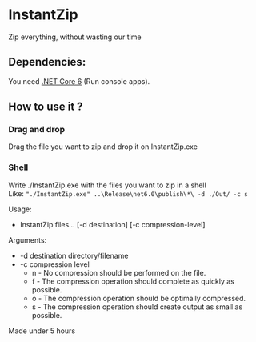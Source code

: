 # InstantZip
Zip everything, without wasting our time


## Dependencies:
You need [.NET Core 6](https://dotnet.microsoft.com/en-us/download/dotnet/6.0/runtime) (Run console apps).

## How to use it ?
### Drag and drop
Drag the file you want to zip and drop it on InstantZip.exe

### Shell
Write ./InstantZip.exe with the files you want to zip in a shell  
Like: `"./InstantZip.exe" ..\Release\net6.0\publish\*\ -d ./Out/ -c s`

Usage:
 - InstantZip files... [-d destination] [-c compression-level]

Arguments:
- -d destination directory/filename
- -c compression level
   -  n - No compression should be performed on the file.
   -  f  - The compression operation should complete as quickly as possible.
   -  o - The compression operation should be optimally compressed.
   -  s - The compression operation should create output as small as possible.

Made under 5 hours
